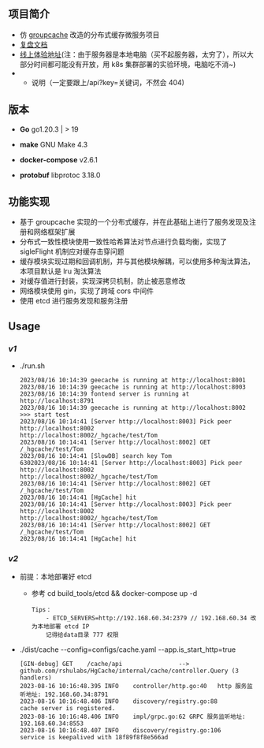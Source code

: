 ## 项目简介

- 仿 [groupcache](https://github.com/golang/groupcache) 改造的分布式缓存微服务项目
- [复盘文档](https://github.com/rshulabs/HgCache/blob/main/docs/cn/%E9%A1%B9%E7%9B%AE%E5%A4%8D%E7%9B%98.md)
- [线上体验地址](http://rshulabs.v4.idcfengye.com/api?key=Tom)(注：由于服务器是本地电脑（买不起服务器，太穷了），所以大部分时间都可能没有开放，用 k8s 集群部署的实验环境，电脑吃不消~)
- - 说明（一定要跟上/api?key=关键词，不然会 404)

## 版本

- **Go** go1.20.3 | > 19
- **make** GNU Make 4.3

- **docker-compose** v2.6.1
- **protobuf** libprotoc 3.18.0

## 功能实现

- 基于 groupcache 实现的⼀个分布式缓存，并在此基础上进行了服务发现及注册和网络框架扩展
- 分布式一致性模块使用一致性哈希算法对节点进行负载均衡，实现了 sigleFlight 机制应对缓存击穿问题
- 缓存模块实现过期和回调机制，并与其他模块解耦，可以使用多种淘汰算法，本项目默认是 lru 淘汰算法
- 对缓存值进行封装，实现深拷贝机制，防止被恶意修改
- 网络模块使用 gin，实现了跨域 cors 中间件
- 使用 etcd 进行服务发现和服务注册

## Usage

### _v1_

- ./run.sh

  ```
  2023/08/16 10:14:39 geecache is running at http://localhost:8001
  2023/08/16 10:14:39 geecache is running at http://localhost:8003
  2023/08/16 10:14:39 fontend server is running at http://localhost:8791
  2023/08/16 10:14:39 geecache is running at http://localhost:8002
  >>> start test
  2023/08/16 10:14:41 [Server http://localhost:8003] Pick peer http://localhost:8002
  http://localhost:8002/_hgcache/test/Tom
  2023/08/16 10:14:41 [Server http://localhost:8002] GET /_hgcache/test/Tom
  2023/08/16 10:14:41 [SlowDB] search key Tom
  6302023/08/16 10:14:41 [Server http://localhost:8003] Pick peer http://localhost:8002
  http://localhost:8002/_hgcache/test/Tom
  2023/08/16 10:14:41 [Server http://localhost:8002] GET /_hgcache/test/Tom
  2023/08/16 10:14:41 [HgCache] hit
  2023/08/16 10:14:41 [Server http://localhost:8003] Pick peer http://localhost:8002
  http://localhost:8002/_hgcache/test/Tom
  2023/08/16 10:14:41 [Server http://localhost:8002] GET /_hgcache/test/Tom
  2023/08/16 10:14:41 [HgCache] hit
  ```

### _v2_

- 前提：本地部署好 etcd

  - 参考 cd build_tools/etcd && docker-compose up -d

    ```
    Tips：
    	- ETCD_SERVERS=http://192.168.60.34:2379 // 192.168.60.34 改为本地部署 etcd IP
    	记得给data目录 777 权限
    ```

- ./dist/cache --config=configs/cache.yaml --app.is_start_http=true

  ```
  [GIN-debug] GET    /cache/api                --> github.com/rshulabs/HgCache/internal/cache/controller.Query (3 handlers)
  2023-08-16 10:16:48.395 INFO    controller/http.go:40   http 服务监听地址: 192.168.60.34:8791
  2023-08-16 10:16:48.406 INFO    discovery/registry.go:88        cache server is registered.
  2023-08-16 10:16:48.406 INFO    impl/grpc.go:62 GRPC 服务监听地址: 192.168.60.34:8553
  2023-08-16 10:16:48.407 INFO    discovery/registry.go:106       service is keepalived with 18f89f8f8e566ad
  ```
